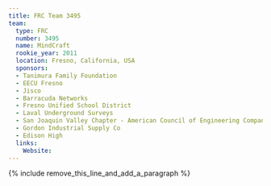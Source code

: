 ```yaml
---
title: FRC Team 3495
team:
  type: FRC
  number: 3495
  name: MindCraft
  rookie_year: 2011
  location: Fresno, California, USA
  sponsors:
  - Tanimura Family Foundation
  - EECU Fresno
  - Jisco
  - Barracuda Networks
  - Fresno Unified School District
  - Laval Underground Surveys
  - San Joaquin Valley Chapter - American Council of Engineering Companies of California
  - Gordon Industrial Supply Co
  - Edison High
  links:
    Website:
---
```


{% include remove_this_line_and_add_a_paragraph %}